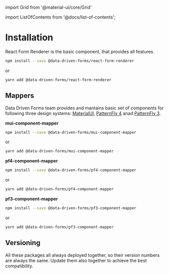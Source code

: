 import Grid from '@material-ui/core/Grid'

import ListOfContents from '@docs/list-of-contents';

<Grid container item>
<Grid item xs={12} md={10}>

# Installation

React Form Renderer is the basic component, that provides all features.

```sh
npm install --save @data-driven-forms/react-form-renderer
```
or
```sh
yarn add @data-driven-forms/react-form-renderer
```

## Mappers

Data Driven Forms team provides and mantains basic set of components for following three design systems: [MaterialUI](https://material-ui.com/), [PatternFly 4](https://www.patternfly.org/v4/) anad [PatternFly 3](https://www.patternfly.org/v3/).

**mui-component-mapper**

```sh
npm install --save @data-driven-forms/mui-component-mapper
```
or
```sh
yarn add @data-driven-forms/mui-component-mapper
```

**pf4-component-mapper**

```sh
npm install --save @data-driven-forms/pf4-component-mapper
```
or
```sh
yarn add @data-driven-forms/pf4-component-mapper
```

**pf3-component-mapper**

```sh
npm install --save @data-driven-forms/pf3-component-mapper
```
or
```sh
yarn add @data-driven-forms/pf3-component-mapper
```

## Versioning

All these packages all always deployed together, so their version numbers are always the same. Update them also together to achieve the best compatibility.

</Grid>
<Grid item xs={false} md={2}>
  <ListOfContents file="renderer/installation" />
</Grid>
</Grid>
